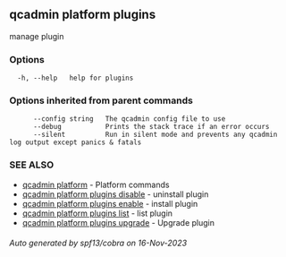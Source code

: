 ## qcadmin platform plugins

manage plugin

### Options

```
  -h, --help   help for plugins
```

### Options inherited from parent commands

```
      --config string   The qcadmin config file to use
      --debug           Prints the stack trace if an error occurs
      --silent          Run in silent mode and prevents any qcadmin log output except panics & fatals
```

### SEE ALSO

* [qcadmin platform](qcadmin_platform.md)	 - Platform commands
* [qcadmin platform plugins disable](qcadmin_platform_plugins_disable.md)	 - uninstall plugin
* [qcadmin platform plugins enable](qcadmin_platform_plugins_enable.md)	 - install plugin
* [qcadmin platform plugins list](qcadmin_platform_plugins_list.md)	 - list plugin
* [qcadmin platform plugins upgrade](qcadmin_platform_plugins_upgrade.md)	 - Upgrade plugin

###### Auto generated by spf13/cobra on 16-Nov-2023
